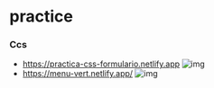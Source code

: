
# practice


### Ccs

* https://practica-css-formulario.netlify.app
![img](https://github.com/ldanielcolmenaresm/practice/blob/main/css/assets/login.png)
* https://menu-vert.netlify.app/
![img](https://github.com/ldanielcolmenaresm/practice/blob/main/css/assets/menu.png)
